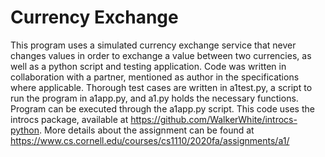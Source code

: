 # Currency Exchange
This program uses a simulated currency exchange service that never changes values in order to exchange a value between two currencies, as well as a python script and testing application.
Code was written in collaboration with a partner, mentioned as author in the specifications where applicable.
Thorough test cases are written in a1test.py, a script to run the program in a1app.py, and a1.py holds the necessary functions.
Program can be executed through the a1app.py script.
This code uses the introcs package, available at https://github.com/WalkerWhite/introcs-python.
More details about the assignment can be found at https://www.cs.cornell.edu/courses/cs1110/2020fa/assignments/a1/
